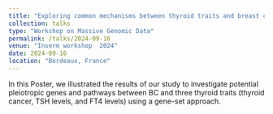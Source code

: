 ```yaml
---
title: "Exploring common mechanisms between thyroid traits and breast cancer using GWAS and eQTL data"
collection: talks
type: "Workshop on Massive Genomic Data"
permalink: /talks/2024-09-16
venue: "Inserm workshop  2024"
date: 2024-09-16
location: "Bordeaux, France"
---
```


In this Poster, we illustrated the results of our study to investigate potential pleiotropic genes and pathways between BC and three thyroid traits (thyroid cancer, TSH levels, and FT4 levels) using a gene-set approach.
